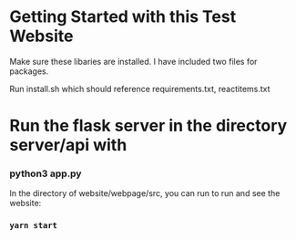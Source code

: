 # Getting Started with this Test Website 

Make sure these libaries are installed. I have included two files for packages.

Run install.sh which should reference requirements.txt, reactitems.txt


# Run the flask server in the directory server/api with

### python3 app.py

In the directory of website/webpage/src, you can run to run and see the website:

### `yarn start`
